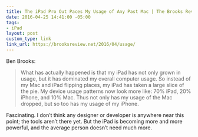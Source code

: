 ```yaml
---
title: The iPad Pro Out Paces My Usage of Any Past Mac | The Brooks Review
date: 2016-04-25 14:41:00 -05:00
tags:
- iPad
layout: post
custom_type: link
link_url: https://brooksreview.net/2016/04/usage/
---
```


Ben Brooks:

> What has actually happened is that my iPad has not only grown in usage, but it has dominated my overall computer usage. So instead of my Mac and iPad flipping places, my iPad has taken a large slice of the pie. My device usage patterns now look more like: 70% iPad, 20% iPhone, and 10% Mac. Thus not only has my usage of the Mac dropped, but so too has my usage of my iPhone.

Fascinating. I don’t think any designer or developer is anywhere near this point; the tools aren’t there yet. But the iPad is becoming more and more powerful, and the average person doesn’t need much more.
